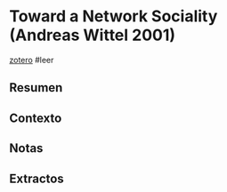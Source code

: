 # Toward a Network Sociality (Andreas Wittel 2001)

[zotero](zotero://select/items/@wittel2001)
\#leer

## Resumen

## Contexto

## Notas

## Extractos
